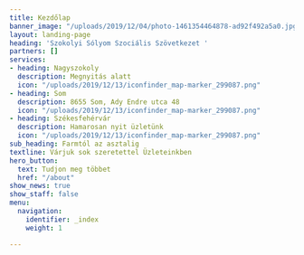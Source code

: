 ```yaml
---
title: Kezdőlap
banner_image: "/uploads/2019/12/04/photo-1461354464878-ad92f492a5a0.jpg"
layout: landing-page
heading: 'Szokolyi Sólyom Szociális Szövetkezet '
partners: []
services:
- heading: Nagyszokoly
  description: Megnyitás alatt
  icon: "/uploads/2019/12/13/iconfinder_map-marker_299087.png"
- heading: Som
  description: 8655 Som, Ady Endre utca 48
  icon: "/uploads/2019/12/13/iconfinder_map-marker_299087.png"
- heading: Székesfehérvár
  description: Hamarosan nyit üzletünk
  icon: "/uploads/2019/12/13/iconfinder_map-marker_299087.png"
sub_heading: Farmtól az asztalig
textline: Várjuk sok szeretettel Üzleteinkben
hero_button:
  text: Tudjon meg többet
  href: "/about"
show_news: true
show_staff: false
menu:
  navigation:
    identifier: _index
    weight: 1

---
```

  
 